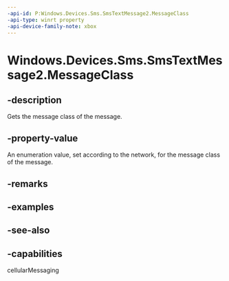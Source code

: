 ```yaml
---
-api-id: P:Windows.Devices.Sms.SmsTextMessage2.MessageClass
-api-type: winrt property
-api-device-family-note: xbox
---
```


<!-- Property syntax
public Windows.Devices.Sms.SmsMessageClass MessageClass { get; }
-->

# Windows.Devices.Sms.SmsTextMessage2.MessageClass

## -description
Gets the message class of the message.

## -property-value
An enumeration value, set according to the network, for the message class of the message.

## -remarks

## -examples

## -see-also


## -capabilities
cellularMessaging
